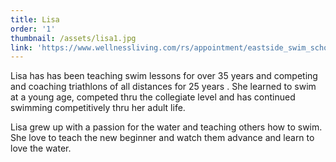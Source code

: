 ```yaml
---
title: Lisa
order: '1'
thumbnail: /assets/lisa1.jpg
link: 'https://www.wellnessliving.com/rs/appointment/eastside_swim_school?s_id=K5TcjV'
---
```

Lisa has has been teaching swim lessons for over 35 years and competing and coaching triathlons of all distances for 25 years . She learned to swim at a young age, competed thru the collegiate level and has continued swimming competitively thru her adult life.

Lisa grew up with a passion for the water and teaching others how to swim. She love to teach the new beginner and watch them advance and learn to love the water.
